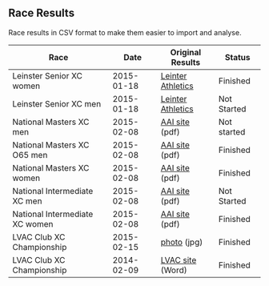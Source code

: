 ## Race Results

Race results in CSV format to make them easier to import and analyse.

Race | Date | Original Results | Status
-----|------|------------------|-------
Leinster Senior XC women | 2015-01-18 | [Leinter Athletics](http://athleticsleinster.org/images/results/Leinster%20Senior%20Ladies%20Individual%20Club%20and%20County.pdf) | Finished
Leinster Senior XC men | 2015-01-18 | [Leinter Athletics](http://athleticsleinster.org/images/results/Leinster%20Senior%20Men%20Individual%20Club%20and%20County.pdf) | Not Started
National Masters XC men | 2015-02-08 | [AAI site](http://www.athleticsireland.ie/downloads/other/Master_Men_35-65_Updated3.pdf) (pdf) | Not started
National Masters XC O65 men | 2015-02-08 | [AAI site](http://www.athleticsireland.ie/downloads/other/Master_Men_O651.pdf) (pdf) | Finished
National Masters XC women | 2015-02-08 | [AAI site](http://www.athleticsireland.ie/downloads/other/W_Final.pdf) (pdf) | Finished
National Intermediate XC men | 2015-02-08 | [AAI site](http://www.athleticsireland.ie/downloads/other/Intermediate_Men.pdf) (pdf) | Not Started
National Intermediate XC women | 2015-02-08 | [AAI site](http://www.athleticsireland.ie/downloads/other/Intermediate_Women.pdf) (pdf) | Finished
LVAC Club XC Championship | 2015-02-15 | [photo](https://cloud.githubusercontent.com/assets/17725/6210627/5c4e903c-b5c9-11e4-886c-77bac59b9c23.JPG) (jpg) | Finished
LVAC Club XC Championship | 2014-02-09 | [LVAC site](http://liffeyvalleyac.com/upload/event/304/CLUB%20CROSS%20COUNTRY%20CHAMPIONSHIP2014.doc) (Word) | Finished
